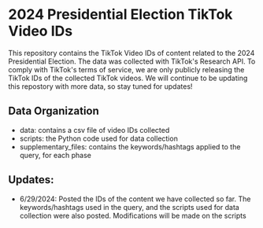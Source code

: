 # 2024 Presidential Election TikTok Video IDs
This repository contains the TikTok Video IDs of content related to the 2024 Presidential Election. The data was collected with TikTok's Research API. To comply with TikTok's terms of service, we are only publicly releasing the TikTok IDs of the collected TikTok videos. We will continue to be updating this repostory with more data, so stay tuned for updates!


## Data Organization
- data: contains a csv file of video IDs collected 
- scripts: the Python code used for data collection
- supplementary_files: contains the keywords/hashtags applied to the query, for each phase


## Updates:
- 6/29/2024: Posted the IDs of the content we have collected so far. The keywords/hashtags used in the query, and the scripts used for data collection were also posted. Modifications will be made on the scripts